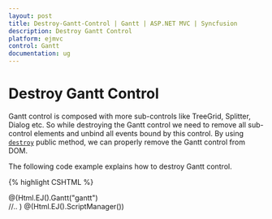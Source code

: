```yaml
---
layout: post
title: Destroy-Gantt-Control | Gantt | ASP.NET MVC | Syncfusion
description: Destroy Gantt Control
platform: ejmvc
control: Gantt
documentation: ug
---
```


# Destroy Gantt Control
Gantt control is composed with more sub-controls like TreeGrid, Splitter, Dialog etc. So while destroying the Gantt control we need to
remove all sub-control elements and unbind all events bound by this control. By using [`destroy`](/api/js/ejgantt#methods:destroy "destroy") public method, we can properly remove the Gantt control from DOM.

The following code example explains how to destroy Gantt control.

{% highlight CSHTML %}

@(Html.EJ().Gantt("gantt")    
    //..
    )
@(Html.EJ().ScriptManager())

<script type="text/javascript">  
$("#gantt").ejGantt("destroy");
<script>
{% endhighlight %}

N> If you want to re-initialize Gantt control on same `div` element,
we need to perform destroy action before re-initialize the Gantt.
